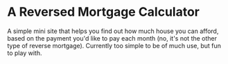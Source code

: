 A Reversed Mortgage Calculator
===========================

A simple mini site that helps you find out how much house you can afford,
based on the payment you'd like to pay each month (no, it's not the other type of reverse mortgage). Currently too simple to be
of much use, but fun to play with.
